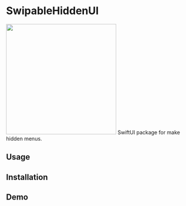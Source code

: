 # SwipableHiddenUI

<img src="https://user-images.githubusercontent.com/62977964/138895892-b8e7ebcd-8170-4973-9371-d2803b63c65b.png" height=300 />
SwiftUI package for make hidden menus.

## Usage
## Installation
## Demo
